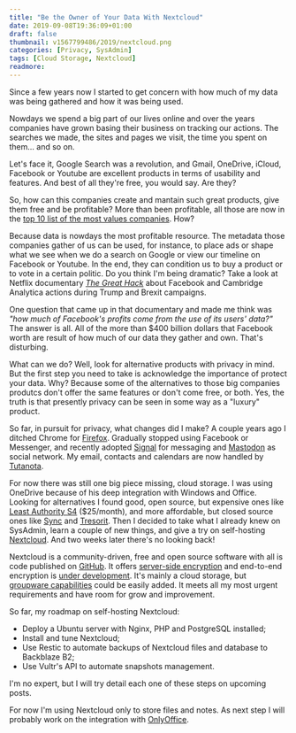 ```yaml
---
title: "Be the Owner of Your Data With Nextcloud"
date: 2019-09-08T19:36:09+01:00
draft: false
thumbnail: v1567799486/2019/nextcloud.png
categories: [Privacy, SysAdmin]
tags: [Cloud Storage, Nextcloud]
readmore: 
---
```


Since a few years now I started to get concern with how much of my data was being gathered and how it was being used.

Nowdays we spend a big part of our lives online and over the years companies have grown basing their business on tracking our actions. The searches we made, the sites and pages we visit, the time you spent on them... and so on.

Let's face it, Google Search was a revolution, and Gmail, OneDrive, iCloud, Facebook or Youtube are excellent products in terms of usability and features. And best of all they're free, you would say. Are they?

<!--readmore-->

So, how can this companies create and mantain such great products, give them free and be profitable? More than been profitable, all those are now in the [top 10 list of the most values companies](https://fxssi.com/top-10-most-valuable-companies-in-the-world/). How?

Because data is nowdays the most profitable resource. The metadata those companies gather of us can be used, for instance, to place ads or shape what we see when we do a search on Google or view our timeline on Facebook or Youtube. In the end, they can condition us to buy a product or to vote in a certain politic. Do you think I'm being dramatic? Take a look at Netflix documentary [*The Great Hack*](https://www.netflix.com/Title/80117542/) about Facebook and Cambridge Analytica actions during Trump and Brexit campaigns.

One question that came up in that documentary and made me think was *"how much of Facebook's profits come from the use of its users' data?"* The answer is all. All of the more than $400 billion dollars that Facebook worth are result of how much of our data they gather and own. That's disturbing.

What can we do? Well, look for alternative products with privacy in mind. But the first step you need to take is acknowledge the importance of protect your data. Why? Because some of the alternatives to those big companies produtcs don't offer the same features or don't come free, or both. Yes, the truth is that presently privacy can be seen in some way as a "luxury" product.

So far, in pursuit for privacy, what changes did I make? A couple years ago I ditched Chrome for [Firefox](https://www.mozilla.org/firefox/new/). Gradually stopped using Facebook or Messenger, and recently adopted [Signal](https://www.signal.org/) for messaging and [Mastodon](https://joinmastodon.org/) as social network. My email, contacts and calendars are now handled by [Tutanota](https://tutanota.com/).

For now there was still one big piece missing, cloud storage. I was using OneDrive because of his deep integration with Windows and Office. Looking for alternatives I found good, open source, but expensive ones like [Least Authority S4](https://leastauthority.com/) ($25/month), and more affordable, but closed source ones like [Sync](https://www.sync.com/) and [Tresorit](https://tresorit.com/). Then I decided to take what I already knew on SysAdmin, learn a couple of new things, and give a try on self-hosting [Nextcloud](https://nextcloud.com/). And two weeks later there's no looking back!

Nextcloud is a community-driven, free and open source software with all is code published on [GitHub](https://github.com/nextcloud/). It offers [server-side encryption](https://nextcloud.com/encryption/) and end-to-end encryption is [under development](https://help.nextcloud.com/t/status-end2end-encryption-in-nextcloud/50490). It's mainly a cloud storage, but [groupware capabilities](https://nextcloud.com/groupware/) could be easily added. It meets all my most urgent requirements and have room for grow and improvement.

So far, my roadmap on self-hosting Nextcloud:

- Deploy a Ubuntu server with Nginx, PHP and PostgreSQL installed;
- Install and tune Nextcloud;
- Use Restic to automate backups of Nextcloud files and database to Backblaze B2;
- Use Vultr's API to automate snapshots management.
  
I'm no expert, but I will try detail each one of these steps on upcoming posts.

For now I'm using Nextcloud only to store files and notes. As next step I will probably work on the integration with [OnlyOffice](https://www.onlyoffice.com/).

